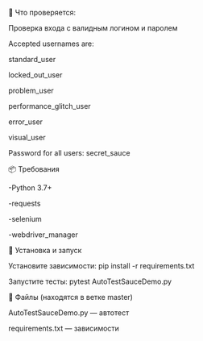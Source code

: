 📌 Что проверяется:

 Проверка входа с валидным логином и паролем

 Accepted usernames are:
 
standard_user

locked_out_user

problem_user

performance_glitch_user

error_user

visual_user

Password for all users:
secret_sauce

📦 Требования

-Python 3.7+

-requests

-selenium

-webdriver_manager

🚀 Установка и запуск

Установите зависимости:
pip install -r requirements.txt

Запустите тесты:
pytest AutoTestSauceDemo.py

🧾 Файлы (находятся в ветке master)

AutoTestSauceDemo.py — автотест

requirements.txt — зависимости
